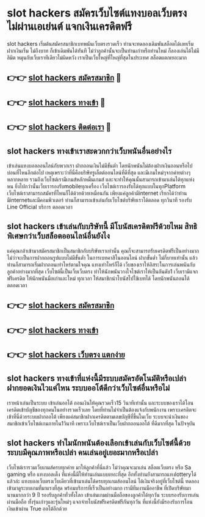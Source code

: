 # slot hackers สมัครเว็บไซต์แทงบอลเว็บตรง ไม่ผ่านเอเย่นต์ แจกเงินเครดิตฟรี

slot hackers เริ่มต้นสมัครสมาชิกเบทพนันเว็บตรงรวดเร็ว ท่านจะทดลองเดิมพันสล็อตได้เลยเริ่มฝากเงินเริ่ม ไม่ถึงบาท ก็เข้าเดิมพันได้ทันที ไม่ว่าลูกค้านั้นจะเป็นท่านเก่าหรือท่านใหม่ ก็ลองเล่นได้ไม่มีลิมิต หมุนกับเว็บเราทีเดียวไม่ผิดหวัง เราเป็นเว็บใหญ่ที่ใหญ่ที่สุดในประเทศ สล็อตแตกเยอะมาก

## 👉👉 [slot hackers สมัครสมาชิก](https://bit.ly/3Ckzg5n) 🎰
## 👉👉 [slot hackers ทางเข้า](https://bit.ly/3Ckzg5n) 🎰
## 👉👉 [slot hackers ติดต่อเรา](https://bit.ly/3Ckzg5n) 🎰

## slot hackers ทางเข้าเราสะดวกกว่าเว็บพนันอื่นอย่างไร
เข้าเล่นแทงบอลออนไลน์กับพวกเรา ฝากถอนเงินไม่มีขั้นต่ำ โดยนักพนันไม่ต้องฝากเงินถอนหรือไปบ่อนที่ไหนอีกต่อไป เหตุเพราะว่าที่นี่คือบริษัทรูเล็ตต์ออนไลน์ที่ดีที่สุด และมีเกมใหม่ๆจากค่ายต่างๆหลากหลาย รวมถึงเว็บไซต์เรามีเกมส์หลักหมื่นเกมส์ และจะทำให้คุณนั้นสามารถเข้ามาเล่นได้ทุกแห่งหน ยิ่งไปกว่านั้นเว็บเรารองรับmobileทุกเครื่อง เว็บไซต์เรารองรับได้ทุกแบบในทุกPlatform เว็บไซต์เราสามารถสมัครที่ไหนก็ได้ด้วยด้วยเหมือนกัน เพียงแค่ลูกค้ามีinternet เรียกได้ว่าท่านมีinternetและมีคอมพิวเตอร์ ท่านก็สามารถเข้าเล่นกับเว็บไซต์บริษัทเราได้ตลอด ทุกวินาที รองรับ Line Official บริการ ตลอดเวลา

## slot hackers เข้าเล่นกับบริษัทนี้ มีโบนัสเครดิตฟรีด้วยไหม สิทธิพิเศษกว่าเว็บสล็อตออนไลน์อื่นยังไง
แค่คุณกล้าเข้ามาสมัครสมาชิกเป็นสมาชิกกับบริษัทเราเท่านั้น คุณก็จะสามารถรับเครดิตฟรีเป็นอย่างมาก ไม่ว่าจะเป็นการฝากถอนรูปแบบไม่มีขั้นต่ำ ในการเบทคาสิโนออนไลน์ ฝากขั้นต่ำ ไม่กี่บาทเท่านั้น แล้วท่านก็สามารถเริ่มฝากถอนเท่าไหร่ตามใจคุณ แทงเท่าไหร่ก็ได้ เว็บของเราให้อิสระในการเล่นพนันกับลูกค้าอย่างมากที่สุด เว็บไซต์นี้เป็นเว็บเว็บตรง ทำให้นักพนันวางใจไซต์เราให้เป็นอันดับ1 เว็บเรามีแจกฟรีเครดิต ให้นักพนันมือเก่าและใหม่ ทุกเวลา ให้สมาชิกนำโบนัสไปใช้เบทได้ โดยนักพนันถอนได้ตลอดเวลา

## 👉👉 [slot hackers สมัครสมาชิก](https://bit.ly/3Ckzg5n)
## 👉👉 [slot hackers ทางเข้า](https://bit.ly/3Ckzg5n)
## 👉👉 [slot hackers เว็บตรง แตกง่าย](https://bit.ly/3Ckzg5n)

## slot hackers ทางเข้าที่แห่งนี้มีระบบสมัครอัตโนมัติหรือเปล่า ฝากยอดเงินไวแค่ไหน ระบบออโต้ดีกว่าเว็บไซต์อื่นหรือไม่
เราหน้าเล่นเป็นระบบ เข้าเล่นออโต้ ถอนเงินให้คุณรวดเร็ว15 วินาทีเท่านั้น และระบบของเราได้โอนเครดิตเข้าบัญชีของทุกคนในอย่างรวดเร็วเลย โดยที่ท่านไม่จำเป็นต้องแจ้งกับพนักงาน เพราะเครดิตจะเข้าที่นี่ด้วยระบบฝากออโต้ เพียงแค่สมาชิกฝากเครดิตตามเลขบัญชีที่ขึ้นในเว็บ ระบบจะนำเงินของสมาชิกเข้าเว็บไซต์เกมภายใน1วินาที เพราะเว็บไซต์เราเป็นเว็บฝากถอนออโต้ ที่ดีมากที่สุด ในปัจจุบัน

## slot hackers ทำไมนักพนันต้องเลือกเข้าเล่นกับเว็บไซต์นี้ด้วย ระบบมีคุณภาพหรือเปล่า คนเล่นอยู่เยอะมากหรือเปล่า
เว็บไซต์เรารวมเว็บเกมส์ครบทุกค่าย มาให้ลูกค้าที่นี่แล้ว ไม่ว่าคุณจะมาเล่น สล็อตเว็บตรง หรือ Sa gaming หรือ แทงบอลเต็ง ที่แห่งนี้มีให้ท่านเล่นแบบเยอะที่สุด อีกทั้งท่านยังสามารถแทงlotteryได้แล้วล่ะ แทงบอลเว็บตรงเว็บเดียวที่เข้ามาเล่นได้ครบทุกเกมส์ออนไลน์ ได้เงินจริงอยู่ที่เว็บไซต์นี้ ทดลองเข้ามาดูระบบเกมที่มาแรงที่สุด พร้อมบริการที่เร็วเป็นอย่างมาก เรามีทีมงานมืออาชีพ ที่เปิดบริษัทมานานมากกว่า 9 ปี รองรับลูกค้าทั่วทั้งโลก เข้าเล่นเกมผ่านมือถือของลูกค้าได้ทุกวัน ระบบรองรับการเล่นผ่านมือถือ ทั้งรุ่นเก่าๆและรุ่นใหม่ๆ แจกจ่ายโบนัสฟรีเครดิตฟรีกันทุกวัน ที่แห่งนี้ยังมีรองรับการโอนเงินเข้าผ่าน True ออโต้อีกด้วย
